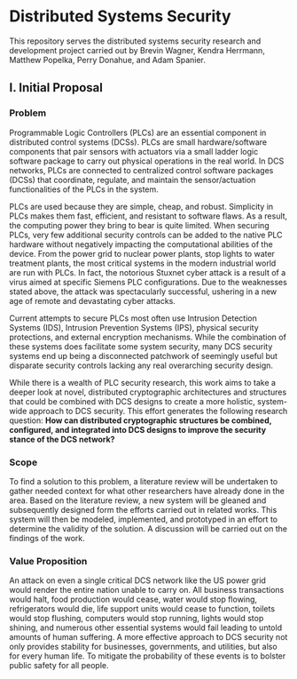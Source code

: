 # Distributed Systems Security

This repository serves the distributed systems security research and development project carried out by Brevin Wagner, Kendra Herrmann, Matthew Popelka, Perry Donahue, and Adam Spanier.

## I. Initial Proposal

### Problem

Programmable Logic Controllers (PLCs) are an essential component in distributed control
systems (DCSs). PLCs are small hardware/software components that pair sensors with actuators via a
small ladder logic software package to carry out physical operations in the real world. In DCS networks,
PLCs are connected to centralized control software packages (DCSs) that coordinate, regulate, and
maintain the sensor/actuation functionalities of the PLCs in the system.

PLCs are used because they are simple, cheap, and robust. Simplicity in PLCs makes them fast,
efficient, and resistant to software flaws. As a result, the computing power they bring to bear is quite
limited. When securing PLCs, very few additional security controls can be added to the native PLC
hardware without negatively impacting the computational abilities of the device.
From the power grid to nuclear power plants, stop lights to water treatment plants, the most
critical systems in the modern industrial world are run with PLCs. In fact, the notorious Stuxnet cyber
attack is a result of a virus aimed at specific Siemens PLC configurations. Due to the weaknesses stated
above, the attack was spectacularly successful, ushering in a new age of remote and devastating cyber
attacks.

Current attempts to secure PLCs most often use Intrusion Detection Systems (IDS), Intrusion
Prevention Systems (IPS), physical security protections, and external encryption mechanisms. While the
combination of these systems does facilitate some system security, many DCS security systems end up
being a disconnected patchwork of seemingly useful but disparate security controls lacking any real
overarching security design.

While there is a wealth of PLC security research, this work aims to take a deeper look at novel,
distributed cryptographic architectures and structures that could be combined with DCS designs to create
a more holistic, system-wide approach to DCS security. This effort generates the following research
question: **How can distributed cryptographic structures be combined, configured, and integrated
into DCS designs to improve the security stance of the DCS network?**

### Scope

To find a solution to this problem, a literature review will be undertaken to gather needed context
for what other researchers have already done in the area. Based on the literature review, a new system will
be gleaned and subsequently designed form the efforts carried out in related works. This system will then
be modeled, implemented, and prototyped in an effort to determine the validity of the solution. A
discussion will be carried out on the findings of the work.

### Value Proposition

An attack on even a single critical DCS network like the US power grid would render the entire
nation unable to carry on. All business transactions would halt, food production would cease, water would
stop flowing, refrigerators would die, life support units would cease to function, toilets would stop
flushing, computers would stop running, lights would stop shining, and numerous other essential systems
would fail leading to untold amounts of human suffering. A more effective approach to DCS security not
only provides stability for businesses, governments, and utilities, but also for every human life. To
mitigate the probability of these events is to bolster public safety for all people.
